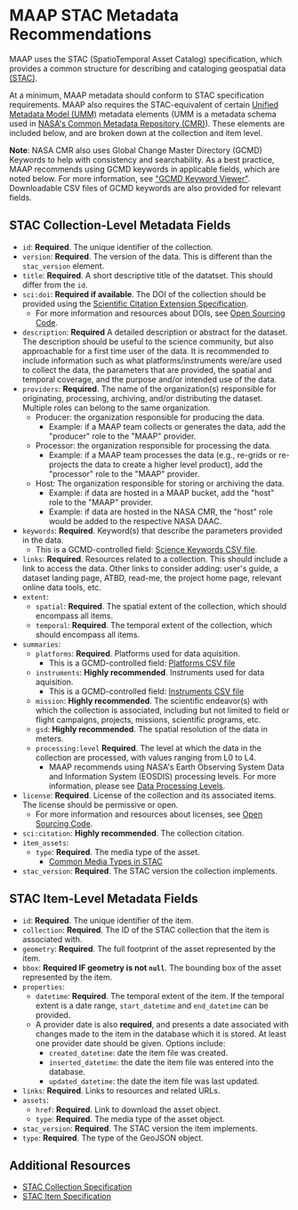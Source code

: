 # MAAP STAC Metadata Recommendations
MAAP uses the STAC (SpatioTemporal Asset Catalog) specification, which provides a common structure for describing and cataloging geospatial data [(STAC)](https://stacspec.org/en).

At a minimum, MAAP metadata should conform to STAC specification requirements. MAAP also requires the STAC-equivalent of certain [Unified Metadata Model (UMM)](https://www.earthdata.nasa.gov/about/esdis/eosdis/cmr/umm) metadata elements (UMM is a metadata schema used in [NASA's Common Metadata Repository (CMR)](https://www.earthdata.nasa.gov/about/esdis/eosdis/cmr)). These elements are included below, and are broken down at the collection and item level.

**Note**: NASA CMR also uses Global Change Master Directory (GCMD) Keywords to help with consistency and searchability. As a best practice, MAAP recommends using GCMD keywords in applicable fields, which are noted below. For more information, see ["GCMD Keyword Viewer"](https://www.earthdata.nasa.gov/data/tools/idn/gcmd-keyword-viewer). Downloadable CSV files of GCMD keywords are also provided for relevant fields. 

## STAC Collection-Level Metadata Fields
- `id`: **Required**. The unique identifier of the collection.
- `version`: **Required**. The version of the data. This is different than the `stac_version` element. 
- `title`: **Required**. A short descriptive title of the datatset. This should differ from the `id`.
- `sci:doi`: **Required if available**. The DOI of the collection should be provided using the [Scientific Citation Extension Specification](https://github.com/stac-extensions/scientific/tree/main). 
  - For more information and resources about DOIs, see [Open Sourcing Code](../../science/oss_documentation/doi_and_licensing.ipynb).  
- `description`: **Required** A detailed description or abstract for the dataset. The description should be useful to the science community, but also approachable for a first time user of the data. It is recommended to include information such as what platforms/instruments were/are used to collect the data, the parameters that are provided, the spatial and temporal coverage, and the purpose and/or intended use of the data.
- `providers`: **Required**. The name of the organization(s) responsible for originating, processing, archiving, and/or distributing the dataset. Multiple roles can belong to the same organization.
  - Producer: the organization responsible for producing the data.
    - Example: if a MAAP team collects or generates the data, add the "producer" role to the "MAAP" provider.
  - Processor: the organization responsible for processing the data.
    - Example: if a MAAP team processes the data (e.g., re-grids or re-projects the data to create a higher level product), add the "processor" role to the "MAAP" provider.
  - Host: The organization responsible for storing or archiving the data.
    - Example: if data are hosted in a MAAP bucket, add the "host" role to the "MAAP" provider.
    - Example: if data are hosted in the NASA CMR, the "host" role would be added to the respective NASA DAAC.
- `keywords`: **Required**. Keyword(s) that describe the parameters provided in the data.
  - This is a GCMD-controlled field: [Science Keywords CSV file](https://gcmd.earthdata.nasa.gov/kms/concepts/concept_scheme/sciencekeywords/?format=csv).
- `links`: **Required**. Resources related to a collection. This should include a link to access the data. Other links to consider adding: user's guide, a dataset landing page, ATBD, read-me, the project home page, relevant online data tools, etc. 
- `extent`:
  - `spatial`: **Required**. The spatial extent of the collection, which should encompass all items.
  - `temporal`: **Required**. The temporal extent of the collection, which should encompass all items.
- `summaries`:
  - `platforms`: **Required**. Platforms used for data aquisition.
    - This is a GCMD-controlled field: [Platforms CSV file](https://gcmd.earthdata.nasa.gov/kms/concepts/concept_scheme/platforms?format=csv)
  - `instruments`: **Highly recommended**. Instruments used for data aquisition.
    - This is a GCMD-controlled field: [Instruments CSV file](https://gcmd.earthdata.nasa.gov/kms/concepts/concept_scheme/instruments/?format=csv)
  - `mission`: **Highly recommended**. The scientific endeavor(s) with which the collection is associated, including but not limited to field or flight campaigns, projects, missions, scientific programs, etc.
  - `gsd`: **Highly recommended**. The spatial resolution of the data in meters. 
  - `processing:level` **Required**. The level at which the data in the collection are processed, with values ranging from L0 to L4. 
    - MAAP recommends using NASA's Earth Observing System Data and Information System (EOSDIS) processing levels. For more information, please see [Data Processing Levels](https://www.earthdata.nasa.gov/learn/earth-observation-data-basics/data-processing-levels).
- `license`: **Required**. License of the collection and its associated items. The license should be permissive or open. 
  - For more information and resources about licenses, see [Open Sourcing Code](../../science/oss_documentation/doi_and_licensing.ipynb).  
- `sci:citation`: **Highly recommended**. The collection citation.
- `item_assets`:
  - `type`: **Required**. The media type of the asset.
    - [Common Media Types in STAC](https://github.com/radiantearth/stac-spec/blob/master/best-practices.md#common-media-types-in-stac) 
- `stac_version`: **Required**. The STAC version the collection implements.

## STAC Item-Level Metadata Fields
- `id`: **Required**. The unique identifier of the item.
- `collection`: **Required**. The ID of the STAC collection that the item is associated with.
- `geometry`: **Required**. The full footprint of the asset represented by the item.
- `bbox`: **Required IF geometry is not `null`**. The bounding box of the asset represented by the item.
- `properties`:
  - `datetime`: **Required**. The temporal extent of the item. If the temporal extent is a date range, `start_datetime` and `end_datetime` can be provided.
  - A provider date is also **required**, and presents a date associated with changes made to the item in the database which it is stored. At least one provider date should be given. Options include: 
    - `created_datetime`: date the item file was created. 
    - `inserted_datetime`: the date the item file was entered into the database.
    - `updated_datetime`: the date the item file was last updated.
- `links`: **Required**. Links to resources and related URLs.
- `assets`: 
  - `href`: **Required**. Link to download the asset object.
  - `type`: **Required**. The media type of the asset object. 
- `stac_version`: **Required**. The STAC version the item implements. 
- `type`: **Required**. The type of the GeoJSON object.


## Additional Resources
- [STAC Collection Specification](https://github.com/radiantearth/stac-spec/blob/master/collection-spec/collection-spec.md) 
- [STAC Item Specification](https://github.com/radiantearth/stac-spec/blob/master/item-spec/item-spec.md)